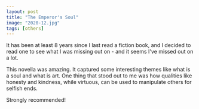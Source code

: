 ```yaml
---
layout: post
title: "The Emperor's Soul"
image: "2020-12.jpg"
tags: [others]
---
```


It has been at least 8 years since I last read a fiction book, and I decided to read one to see what I was missing out on - and it seems I've missed out on a lot.

This novella was amazing. It captured some interesting themes like what is a soul and what is art. One thing that stood out to me was how qualities like honesty and kindness, while virtuous, can be used to manipulate others for selfish ends.

Strongly recommended!